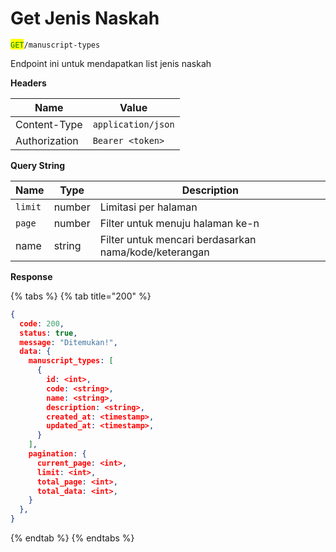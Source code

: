 # Get Jenis Naskah

<mark style="color:green;">`GET`</mark>`/manuscript-types`

Endpoint ini untuk mendapatkan list jenis naskah

**Headers**

| Name          | Value              |
| ------------- | ------------------ |
| Content-Type  | `application/json` |
| Authorization | `Bearer <token>`   |

**Query String**

| Name    | Type   | Description                                           |
| ------- | ------ | ----------------------------------------------------- |
| `limit` | number | Limitasi per halaman                                  |
| `page`  | number | Filter untuk menuju halaman ke-n                      |
| name    | string | Filter untuk mencari berdasarkan nama/kode/keterangan |

**Response**

{% tabs %}
{% tab title="200" %}
```json
{
  code: 200,
  status: true,
  message: "Ditemukan!",
  data: {
    manuscript_types: [
      {
        id: <int>,
        code: <string>,
        name: <string>,
        description: <string>,
        created_at: <timestamp>,
        updated_at: <timestamp>,
      }
    ],
    pagination: {
      current_page: <int>,
      limit: <int>,
      total_page: <int>,
      total_data: <int>,
    }
  },
}
```
{% endtab %}
{% endtabs %}
